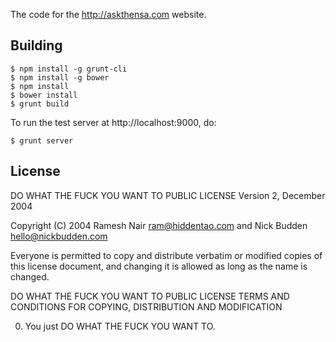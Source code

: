 The code for the http://askthensa.com website.

## Building

    $ npm install -g grunt-cli
    $ npm install -g bower
    $ npm install
    $ bower install
    $ grunt build

To run the test server at http://localhost:9000, do:

    $ grunt server


## License

DO WHAT THE FUCK YOU WANT TO PUBLIC LICENSE
Version 2, December 2004

Copyright (C) 2004 Ramesh Nair <ram@hiddentao.com> and Nick Budden <hello@nickbudden.com>

Everyone is permitted to copy and distribute verbatim or modified
copies of this license document, and changing it is allowed as long
as the name is changed.

DO WHAT THE FUCK YOU WANT TO PUBLIC LICENSE
TERMS AND CONDITIONS FOR COPYING, DISTRIBUTION AND MODIFICATION

  0. You just DO WHAT THE FUCK YOU WANT TO.